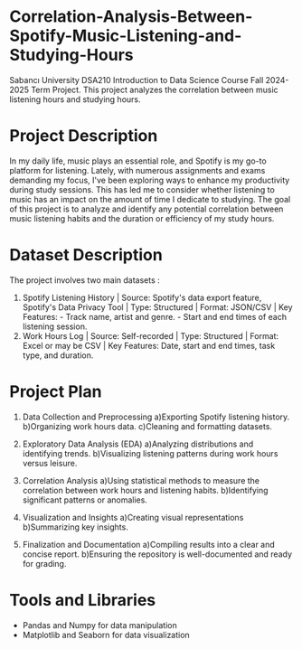 # Correlation-Analysis-Between-Spotify-Music-Listening-and-Studying-Hours
Sabancı University DSA210 Introduction to Data Science Course Fall 2024-2025 Term Project. This project analyzes the correlation between music listening hours and studying hours. 

# Project Description

In my daily life, music plays an essential role, and Spotify is my go-to platform for listening. Lately, with numerous assignments and exams demanding my focus, I've been exploring ways to enhance my productivity during study sessions. This has led me to consider whether listening to music has an impact on the amount of time I dedicate to studying. The goal of this project is to analyze and identify any potential correlation between music listening habits and the duration or efficiency of my study hours.

# Dataset Description

The project involves two main datasets :

1) Spotify Listening History |
Source: Spotify's data export feature, Spotify's Data Privacy Tool | Type: Structured | Format: JSON/CSV | Key Features: - Track name, artist and genre.  - Start and end times of each listening session.
2) Work Hours Log |
Source: Self-recorded | Type: Structured | Format: Excel or may be CSV | Key Features: Date, start and end times, task type, and duration.


# Project Plan

1. Data Collection and Preprocessing
   a)Exporting Spotify listening history.
   b)Organizing work hours data.
   c)Cleaning and formatting datasets.

2. Exploratory Data Analysis (EDA)
   a)Analyzing distributions and identifying trends.
   b)Visualizing listening patterns during work hours versus leisure.

3. Correlation Analysis
   a)Using statistical methods to measure the correlation between work hours and listening habits.
   b)Identifying significant patterns or anomalies.

4. Visualization and Insights
   a)Creating visual representations
   b)Summarizing key insights.

5. Finalization and Documentation
   a)Compiling results into a clear and concise report.
   b)Ensuring the repository is well-documented and ready for grading.
     
# Tools and Libraries
   - Pandas and Numpy for data manipulation
   - Matplotlib and Seaborn for data visualization













































